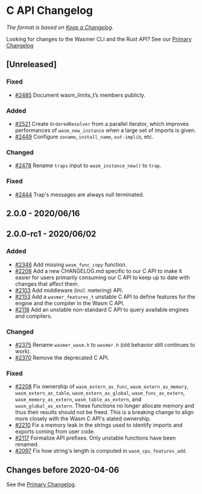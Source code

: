 # C API Changelog

*The format is based on [Keep a Changelog].*

[Keep a Changelog]: http://keepachangelog.com/en/1.0.0/

Looking for changes to the Wasmer CLI and the Rust API? See our [Primary Changelog](../../CHANGELOG.md)

## **[Unreleased]**

### Fixed
- [#2485](https://github.com/wasmerio/wasmer/pull/2493) Document wasm_limits_t’s members publicly.

### Added
- [#2521](https://github.com/wasmerio/wasmer/pull/2521) Create `OrderedResolver` from a parallel iterator, which improves performances of `wasm_new_instance` when a large set of imports is given.
- [#2449](https://github.com/wasmerio/wasmer/pull/2449) Configure `soname`, `install_name`, `out-implib`, etc.

### Changed
- [#2478](https://github.com/wasmerio/wasmer/pull/2478) Rename `traps` input to `wasm_instance_new()` to `trap`.

### Fixed
- [#2444](https://github.com/wasmerio/wasmer/pull/2444) Trap's messages are always null terminated.

## 2.0.0 - 2020/06/16

## 2.0.0-rc1 - 2020/06/02

### Added
- [#2346](https://github.com/wasmerio/wasmer/pull/2346) Add missing `wasm_func_copy` function.
- [#2208](https://github.com/wasmerio/wasmer/pull/2208) Add a new CHANGELOG.md specific to our C API to make it easier for users primarily consuming our C API to keep up to date with changes that affect them.
- [#2103](https://github.com/wasmerio/wasmer/pull/2103) Add middleware (incl. metering) API.
- [#2153](https://github.com/wasmerio/wasmer/pull/2153) Add a `wasmer_features_t` unstable C API to define features for the engine and the compiler in the Wasm C API.
- [#2118](https://github.com/wasmerio/wasmer/pull/2118) Add an unstable non-standard C API to query available engines and compilers.

### Changed
- [#2375](https://github.com/wasmerio/wasmer/pull/2375) Rename `wasmer_wasm.h` to `wasmer.h` (old behavior still continues to work).
- [#2370](https://github.com/wasmerio/wasmer/pull/2370) Remove the deprecated C API.

### Fixed
- [#2208](https://github.com/wasmerio/wasmer/pull/2208) Fix ownership of `wasm_extern_as_func`, `wasm_extern_as_memory`, `wasm_extern_as_table`, `wasm_extern_as_global`, `wasm_func_as_extern`, `wasm_memory_as_extern`, `wasm_table_as_extern`, and `wasm_global_as_extern`. These functions no longer allocate memory and thus their results should not be freed. This is a breaking change to align more closely with the Wasm C API's stated ownership.
- [#2210](https://github.com/wasmerio/wasmer/pull/2210) Fix a memory leak in the strings used to identify imports and exports coming from user code.
- [#2117](https://github.com/wasmerio/wasmer/pull/2117) Formalize API prefixes. Only unstable functions have been renamed.
- [#2097](https://github.com/wasmerio/wasmer/pull/2097) Fix how string's length is computed in `wasm_cpu_features_add`.

## Changes before 2020-04-06

See the [Primary Changelog](../../CHANGELOG.md).
